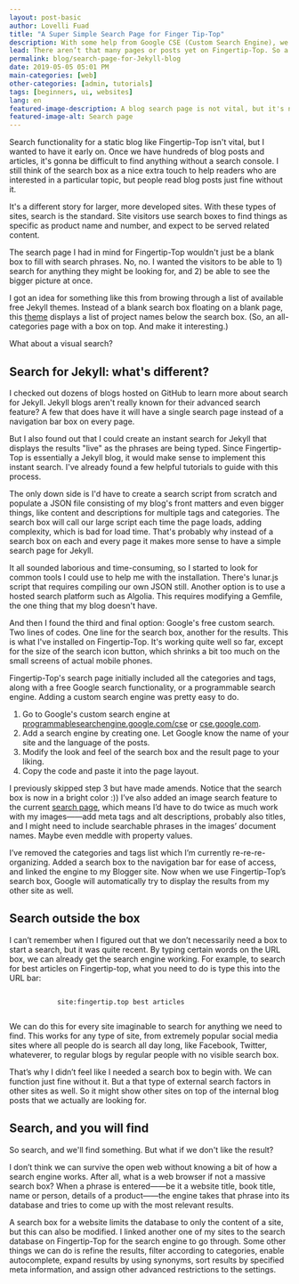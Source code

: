 ```yaml
---
layout: post-basic
author: Lovelli Fuad
title: "A Super Simple Search Page for Finger Tip-Top"
description: With some help from Google CSE (Custom Search Engine), we now have a manual search page. You can get one too. 
lead: There aren’t that many pages or posts yet on Fingertip-Top. So a manual search should be enough to find what you’re looking for.
permalink: blog/search-page-for-Jekyll-blog
date: 2019-05-05 05:01 PM
main-categories: [web]
other-categories: [admin, tutorials]
tags: [beginners, ui, websites]
lang: en
featured-image-description: A blog search page is not vital, but it's nice to have.
featured-image-alt: Search page 
---
```

<section class="col-lg-10 col-xl-8 col-xxl-7">
    <p class="pb-8 text-dark-1 fs-2" data-aos="fade-down" data-aos-delay="50">
        Search functionality for a static blog like Fingertip-Top isn't vital, but I wanted to have it early on.
        Once we have hundreds of blog posts and articles, it's gonna be difficult to find anything without a search console. 
        I still think of the search box as a nice extra touch to help readers who are interested in a particular topic, but people read blog posts just fine without it.
    </p>
    <p class="pb-8 text-dark-1 fs-2" data-aos="fade-down" data-aos-delay="50">
        It's a different story for larger, more developed sites. 
        With these types of sites, search is the standard. Site visitors use search boxes to find things as specific as product name and number, and expect to be served related content. 
    </p>
    <p class="pb-8 text-dark-1 fs-2" data-aos="fade-down" data-aos-delay="50">
        The search page I had in mind for Fingertip-Top wouldn't just be a blank box to fill with search phrases. 
        No, no. 
        I wanted the visitors to be able to 1) search for anything they might be looking for, and 2) be able to see the bigger picture at once. 
    </p>
    <p class="pb-8 text-dark-1 fs-2" data-aos="fade-down" data-aos-delay="50">
        I got an idea for something like this from browing through a list of available free Jekyll themes. 
        Instead of a blank search box floating on a blank page, this <a href="https://projectpages.github.io/" class="text-action-4" rel="nofollow">theme</a> displays a list of project names below the search box. 
        (So, an all-categories page with a box on top. And make it interesting.)
    </p>
</section>
<section class="container-fluid pb-8">
    <div class="row text-center text-lg-left">
    <div class="col-lg-3 col-md-4 col-6">
      <a href="#" class="d-block mb-4 h-100">
            <img class="img-fluid img-thumbnail" src="https://p1.pxfuel.com/preview/772/125/208/volkswagen-yellow-car-vehicle-retro-vintage.jpg" alt="">
          </a>
    </div>
    <div class="col-lg-3 col-md-4 col-6">
      <a href="#" class="d-block mb-4 h-100">
            <img class="img-fluid img-thumbnail" src="https://upload.wikimedia.org/wikipedia/commons/thumb/5/5a/Piper_PA18-95_Cub_G-AMEN_%286722495171%29.jpg/800px-Piper_PA18-95_Cub_G-AMEN_%286722495171%29.jpg" alt="">
          </a>
    </div>
    <div class="col-lg-3 col-md-4 col-6">
      <a href="#" class="d-block mb-4 h-100">
            <img class="img-fluid img-thumbnail" src="https://c.pxhere.com/photos/36/2e/fashion_woman_female_girl_yellow_skirt_white_blouse-885771.jpg!d" alt="">
          </a>
    </div>
    <div class="col-lg-3 col-md-4 col-6">
      <a href="#" class="d-block mb-4 h-100">
            <img class="img-fluid img-thumbnail" src="https://p1.pxfuel.com/preview/30/895/646/yellow-flowercenter-pompom-flower.jpg" alt="">
          </a>
    </div>
    <div class="col-lg-3 col-md-4 col-6">
      <a href="#" class="d-block mb-4 h-100">
            <img class="img-fluid img-thumbnail" src="https://source.unsplash.com/sesveuG_rNo/400x300" alt="">
          </a>
    </div>
    <div class="col-lg-3 col-md-4 col-6">
      <a href="#" class="d-block mb-4 h-100">
            <img class="img-fluid img-thumbnail" src="https://c1.wallpaperflare.com/preview/242/611/811/bike-cycle-bicycle-sport.jpg" alt="">
          </a>
    </div>
    <div class="col-lg-3 col-md-4 col-6">
      <a href="#" class="d-block mb-4 h-100">
            <img alt="" src="https://p1.pxfuel.com/preview/373/290/425/architecture-building-infrastructure-design-yellow-condominium.jpg" class="img-fluid img-thumbnail">
          </a>
    </div>
    <div class="col-lg-3 col-md-4 col-6">
      <a href="#" class="d-block mb-4 h-100">
            <img class="img-fluid img-thumbnail" src="https://media.defense.gov/2016/Jul/27/2001585024/1280/1280/0/160714-D-DB155-007.JPG" alt="">
          </a>
    </div>
    <div class="col-lg-3 col-md-4 col-6">
      <a href="#" class="d-block mb-4 h-100">
            <img alt="" src="https://p1.pxfuel.com/preview/919/551/748/garage-batman-door-unique.jpg" class="img-fluid img-thumbnail">
          </a>
    </div>
    <div class="col-lg-3 col-md-4 col-6">
      <a href="#" class="d-block mb-4 h-100">
            <img alt="" src="https://c1.wallpaperflare.com/preview/860/98/476/interior-minimal-minimalism-white.jpg" class="img-fluid img-thumbnail">
          </a>
    </div>
    <div class="col-lg-3 col-md-4 col-6">
      <a href="#" class="d-block mb-4 h-100">
            <img alt="" src="https://live.staticflickr.com/3798/14105339228_e6df180fd2_c.jpg" class="img-fluid img-thumbnail">
          </a>
    </div>
    <div class="col-lg-3 col-md-4 col-6">
      <a href="#" class="d-block mb-4 h-100">
            <img class="img-fluid img-thumbnail" src="https://i2.pickpik.com/photos/456/773/111/cake-cheese-cheesecake-yellow-preview.jpg" alt="">
          </a>
    </div>
    </div>
    <figure-caption>What about a visual search?</figure-caption>
</section>
<section class="col-lg-10 col-xl-8 col-xxl-7">
    <h2 class="mb-4 mb-md-8" data-aos="fade-down" data-aos-delay="0">
        Search for Jekyll: what's different?
	</h2>
    <p class="pb-8 text-dark-1 fs-2" data-aos="fade-down" data-aos-delay="250">
        I checked out dozens of blogs hosted on GitHub to learn more about search for Jekyll.
        Jekyll blogs aren't really known for their advanced search feature?
        A few that does have it will have a single search page instead of a navigation bar box on every page.
    </p>
    <p class="pb-8 text-dark-1 fs-2" data-aos="fade-down" data-aos-delay="250">
        But I also found out that I could create an instant search for Jekyll that displays the results "live" as the phrases are being typed. 
        Since Fingertip-Top is essentially a Jekyll blog, it would make sense to implement this instant search.
        I've already found a few helpful tutorials to guide with this process.
    </p>
    <p class="pb-8 text-dark-1 fs-2" data-aos="fade-down" data-aos-delay="250">
        The only down side is I'd have to create a search script from scratch and populate a JSON file consisting of my blog's front matters and even bigger things, like content and descriptions for multiple tags and categories. 
        The search box will call our large script each time the page loads, adding complexity, which is bad for load time. 
        That's probably why instead of a search box on each and every page it makes more sense to have a simple search page for Jekyll. 
    </p>
    <p class="pb-8 text-dark-1 fs-2" data-aos="fade-down" data-aos-delay="250">
        It all sounded laborious and time-consuming, so I started to look for common tools I could use to help me with the installation. 
        There's lunar.js script that requires compiling our own JSON still. 
        Another option is to use a hosted search platform such as Algolia. 
        This requires modifying a Gemfile, the one thing that my blog doesn't have.
    </p>
    <p class="pb-8 text-dark-1 fs-2" data-aos="fade-down" data-aos-delay="250">
        And then I found the third and final option: Google's free custom search. 
        Two lines of codes. 
        One line for the search box, another for the results. 
        This is what I've installed on Fingertip-Top. 
	It's working quite well so far, except for the size of the search icon button, which shrinks a bit too much on the small screens of actual mobile phones. 
    </p>
    <p class="pb-8 text-dark-1 fs-2" data-aos="fade-down" data-aos-delay="250">
        Fingertip-Top's search page initially included all the categories and tags, along with a free Google search functionality, or a programmable search engine. Adding a custom search engine was pretty easy to do. 
        <ol class="pb-8 text-dark-1 fs-2" data-aos="fade-down" data-aos-delay="250">
            <li class="pb-5">
                Go to Google's custom search engine at <a href="programmablesearchengine.google.com/cse/" class="text-action-4" rel="nofollow">programmablesearchengine.google.com/cse</a> or <a href="https://cse.google.com/" class="text-action-4" rel="nofollow">cse.google.com</a>.
            </li>
            <li class="pb-5">
                Add a search engine by creating one. Let Google know the name of your site and the language of the posts. 
            </li>
	        <li class="pb-5">
                Modify the look and feel of the search box and the result page to your liking.
            </li>
            <li>
                Copy the code and paste it into the page layout. 
            </li>
        </ol>
    </p>
    <p class="pb-8 text-dark-1 fs-2" data-aos="fade-down" data-aos-delay="250">
        I previously skipped step 3 but have made amends. Notice that the search box is now in a bright color :)) 
	I’ve also added an image search feature to the current <a href="https://fingertip.top/search">search page</a>, which means I’d have to do twice as much work with my images——add meta tags and alt descriptions, probably also titles, and I might need to include searchable phrases in the images’ document names.
        Maybe even meddle with property values. 
    </p>
    <p class="pb-8 text-dark-1 fs-2" data-aos="fade-down" data-aos-delay="250">
        I’ve removed the categories and tags list which I’m currently re-re-re-organizing. 
        Added a search box to the navigation bar for ease of access, and linked the engine to my Blogger site. 
        Now when we use Fingertip-Top’s search box, Google will automatically try to display the results from my other site as well. 
    </p>
    <h2 class="mb-4 mb-md-8" data-aos="fade-down" data-aos-delay="0">
        Search outside the box
    </h2>
    <p class="pb-8 text-dark-1 fs-2" data-aos="fade-down" data-aos-delay="250">
        I can’t remember when I figured out that we don’t necessarily need a box to start a search, but it was quite recent. 
        By typing certain words on the URL box, we can already get the search engine working. 
        For example, to search for best articles on Fingertip-top, what you need to do is type this into the URL bar:
    </p>
    <p class="py-8 bg-bg-1 text-center opacity-80 fs-4" data-aos="fade-down" data-aos-delay="250">
        <code class="text-light-1">
            site:fingertip.top best articles
        </code>
    </p>
    <p class="py-8 text-dark-1 fs-2" data-aos="fade-down" data-aos-delay="250">
        We can do this for every site imaginable to search for anything we need to find. 
        This works for any type of site, from extremely popular social media sites where all people do is search all day long, like Facebook, Twitter, whateverer, to regular blogs by regular people with no visible search box. 
    </p>
    <p class="pb-8 text-dark-1 fs-2" data-aos="fade-down" data-aos-delay="250">
        That’s why I didn’t feel like I needed a search box to begin with. 
        We can function just fine without it. 
        But a that type of external search factors in other sites as well. 
        So it might show other sites on top of the internal blog posts that we actually are looking for. 
    </p>
    <h2 class="mb-4 mb-md-8" data-aos="fade-down" data-aos-delay="0">
        Search, and you will find
	</h2>
    <p class="pb-8 text-dark-1 fs-2" data-aos="fade-down" data-aos-delay="250">
        So search, and we'll find something. 
        But what if we don't like the result?
    </p>
    <p class="pb-8 text-dark-1 fs-2" data-aos="fade-down" data-aos-delay="250">
        I don’t think we can survive the open web without knowing a bit of how a search engine works. 
        After all, what is a web browser if not a massive search box? 
        When a phrase is entered——be it a website title, book title, name or person, details of a product——the engine takes that phrase into its database and tries to come up with the most relevant results. 
    </p>
    <p class="pb-8 text-dark-1 fs-2" data-aos="fade-down" data-aos-delay="250">
        A search box for a website limits the database to only the content of a site, but this can also be modified. 
        I linked another one of my sites to the search database on Fingertip-Top for the search engine to go through. 
        Some other things we can do is refine the results, filter according to categories, enable autocomplete, expand results by using synonyms, sort results by specified meta information, and assign other advanced restrictions to the settings.
    </p>
</section>

